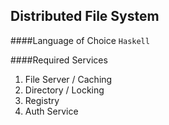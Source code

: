 ## Distributed File System

####Language of Choice
`Haskell`

####Required Services
1. File Server / Caching
2. Directory / Locking
3. Registry
4. Auth Service
